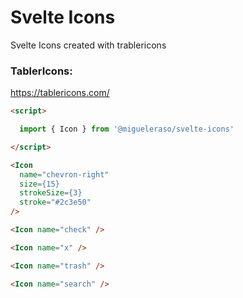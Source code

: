 # Svelte Icons
Svelte Icons created with trablericons
### TablerIcons:
https://tablericons.com/
```html
<script>

  import { Icon } from '@migueleraso/svelte-icons'

</script>

<Icon
  name="chevron-right"
  size={15}
  strokeSize={3}
  stroke="#2c3e50"
/>

<Icon name="check" />

<Icon name="x" />

<Icon name="trash" />

<Icon name="search" />

```
